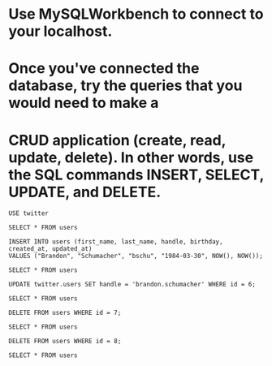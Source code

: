 # Use MySQLWorkbench to connect to your localhost.
# Once you've connected the database, try the queries that you would need to make a
# CRUD application (create, read, update, delete). In other words, use the SQL commands INSERT, SELECT, UPDATE, and DELETE.

```
USE twitter

SELECT * FROM users

INSERT INTO users (first_name, last_name, handle, birthday, created_at, updated_at)
VALUES ("Brandon", "Schumacher", "bschu", "1984-03-30", NOW(), NOW());

SELECT * FROM users

UPDATE twitter.users SET handle = 'brandon.schumacher' WHERE id = 6;

SELECT * FROM users

DELETE FROM users WHERE id = 7;

SELECT * FROM users

DELETE FROM users WHERE id = 8;

SELECT * FROM users
```
